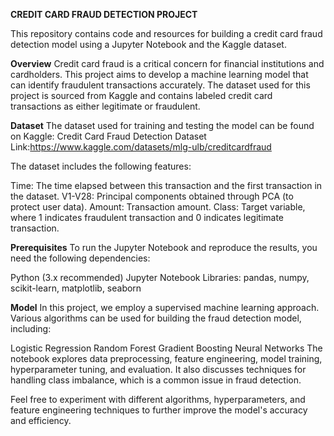 **CREDIT CARD FRAUD DETECTION PROJECT**

This repository contains code and resources for building a credit card fraud detection model using a Jupyter Notebook and the Kaggle dataset.

**Overview**
Credit card fraud is a critical concern for financial institutions and cardholders. This project aims to develop a machine learning model that can identify fraudulent transactions accurately. The dataset used for this project is sourced from Kaggle and contains labeled credit card transactions as either legitimate or fraudulent.

**Dataset**
The dataset used for training and testing the model can be found on Kaggle: Credit Card Fraud Detection Dataset
Link:https://www.kaggle.com/datasets/mlg-ulb/creditcardfraud

The dataset includes the following features:

Time: The time elapsed between this transaction and the first transaction in the dataset.
V1-V28: Principal components obtained through PCA (to protect user data).
Amount: Transaction amount.
Class: Target variable, where 1 indicates fraudulent transaction and 0 indicates legitimate transaction.

**Prerequisites**
To run the Jupyter Notebook and reproduce the results, you need the following dependencies:

Python (3.x recommended)
Jupyter Notebook
Libraries: pandas, numpy, scikit-learn, matplotlib, seaborn

**Model**
In this project, we employ a supervised machine learning approach. Various algorithms can be used for building the fraud detection model, including:

Logistic Regression
Random Forest
Gradient Boosting
Neural Networks
The notebook explores data preprocessing, feature engineering, model training, hyperparameter tuning, and evaluation. It also discusses techniques for handling class imbalance, which is a common issue in fraud detection.


Feel free to experiment with different algorithms, hyperparameters, and feature engineering techniques to further improve the model's accuracy and efficiency.
